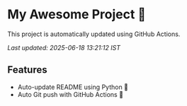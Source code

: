 # My Awesome Project 🚀

This project is automatically updated using GitHub Actions.

_Last updated: 2025-06-18 13:21:12 IST_

## Features
- Auto-update README using Python 🐍
- Auto Git push with GitHub Actions 🤖
